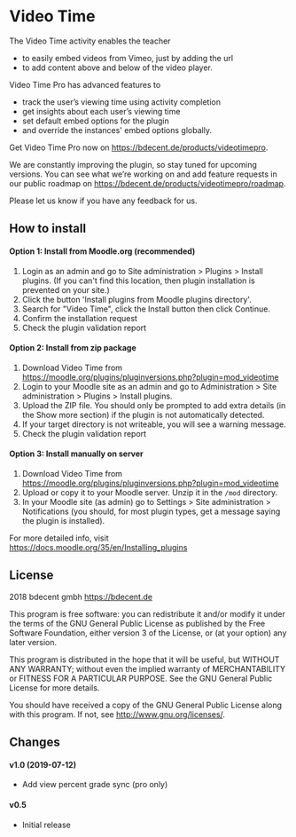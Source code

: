 # Video Time #

The Video Time activity enables the teacher
- to easily embed videos from Vimeo, just by adding the url
- to add content above and below of the video player.

Video Time Pro has advanced features to
- track the user’s viewing time using activity completion
- get insights about each user’s viewing time
- set default embed options for the plugin
- and override the instances' embed options globally.

Get Video Time Pro now on <a href="https://bdecent.de/products/videotimepro">https://bdecent.de/products/videotimepro</a>.

We are constantly improving the plugin, so stay tuned for upcoming versions. You can see what we’re working on and add feature requests in our public roadmap on <a href="https://bdecent.de/products/videotimepro/roadmap">https://bdecent.de/products/videotimepro/roadmap</a>.

Please let us know if you have any feedback for us.

## How to install

#### Option 1: Install from Moodle.org (recommended)
1. Login as an admin and go to Site administration > Plugins > Install plugins. (If you can't find this location, then plugin installation is prevented on your site.)
2. Click the button 'Install plugins from Moodle plugins directory'.
3. Search for "Video Time", click the Install button then click Continue.
4. Confirm the installation request
5. Check the plugin validation report

#### Option 2: Install from zip package
1. Download Video Time from <https://moodle.org/plugins/pluginversions.php?plugin=mod_videotime>
2. Login to your Moodle site as an admin and go to Administration > Site administration > Plugins > Install plugins.
3. Upload the ZIP file. You should only be prompted to add extra details (in the Show more section) if the plugin is not automatically detected.
4. If your target directory is not writeable, you will see a warning message.
5. Check the plugin validation report

#### Option 3: Install manually on server
1. Download Video Time from <https://moodle.org/plugins/pluginversions.php?plugin=mod_videotime>
2. Upload or copy it to your Moodle server.
Unzip it in the `/mod` directory.
3. In your Moodle site (as admin) go to Settings > Site administration > Notifications (you should, for most plugin types, get a message saying the plugin is installed).

For more detailed info, visit <https://docs.moodle.org/35/en/Installing_plugins>

## License ##

2018 bdecent gmbh <https://bdecent.de>

This program is free software: you can redistribute it and/or modify it under
the terms of the GNU General Public License as published by the Free Software
Foundation, either version 3 of the License, or (at your option) any later
version.

This program is distributed in the hope that it will be useful, but WITHOUT ANY
WARRANTY; without even the implied warranty of MERCHANTABILITY or FITNESS FOR A
PARTICULAR PURPOSE.  See the GNU General Public License for more details.

You should have received a copy of the GNU General Public License along with
this program.  If not, see <http://www.gnu.org/licenses/>.

## Changes

#### v1.0 (2019-07-12)
* Add view percent grade sync (pro only)

#### v0.5
* Initial release
